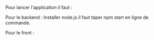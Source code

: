 Pour lancer l'application il faut :


Pour le backend :
Installer node.js
il faut taper npm start en ligne de commande.




Pour le front :